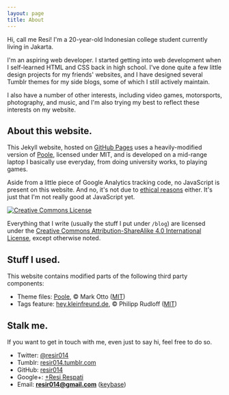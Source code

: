 ```yaml
---
layout: page
title: About
---
```


Hi, call me Resi! I'm a 20-year-old Indonesian college student currently living in Jakarta.

I'm an aspiring web developer. I started getting into web development when I self-learned HTML and CSS back in high school. I've done quite a few little design projects for my friends' websites, and I have designed several Tumblr themes for my side blogs, some of which I still actively maintain.

I also have a number of other interests, including video games, motorsports, photography, and music, and I'm also trying my best to reflect these interests on my website.

## About this website.

This Jekyll website, hosted on [GitHub Pages](https://pages.github.com/) uses a heavily-modified version of [Poole](http://getpoole.com/), licensed under MIT, and is developed on a mid-range laptop I basically use everyday, from doing university works, to playing games.

Aside from a little piece of Google Analytics tracking code, no JavaScript is present on this website. And no, it's not due to [ethical reasons](http://www.gnu.org/philosophy/javascript-trap.en.html) either. It's just that I'm not really good at JavaScript yet.

<a rel="license" href="http://creativecommons.org/licenses/by-sa/4.0/">
  <img alt="Creative Commons License" style="border-radius:0" src="https://i.creativecommons.org/l/by-sa/4.0/88x31.png" />
</a>

Everything that I write (usually the stuff I put under `/blog`) are licensed under the <a rel="license" href="http://creativecommons.org/licenses/by-sa/4.0/">Creative Commons Attribution-ShareAlike 4.0 International License</a>, except otherwise noted.

## Stuff I used.

This website contains modified parts of the following third party components:

* Theme files: [Poole](http://getpoole.com/), &copy; Mark Otto ([MIT](https://github.com/poole/poole/blob/master/LICENSE.md))
* Tags feature: [hey.kleinfreund.de](https://github.com/kleinfreund/kleinfreund.github.io), &copy; Philipp Rudloff ([MIT](https://github.com/kleinfreund/kleinfreund.github.io/blob/master/LICENSE.txt))

## Stalk me.

If you want to get in touch with me, even just to say hi, feel free to do so.

* Twitter: [@resir014](https://twitter.com/resir014)
* Tumblr: [resir014.tumblr.com](http://resir014.tumblr.com/)
* GitHub: [resir014](https://github.com/resir014)
* Google+: [+Resi Respati](https://plus.google.com/+ResiRespati)
* Email: **resir014@gmail.com** ([keybase](https://keybase.io/resir014))
